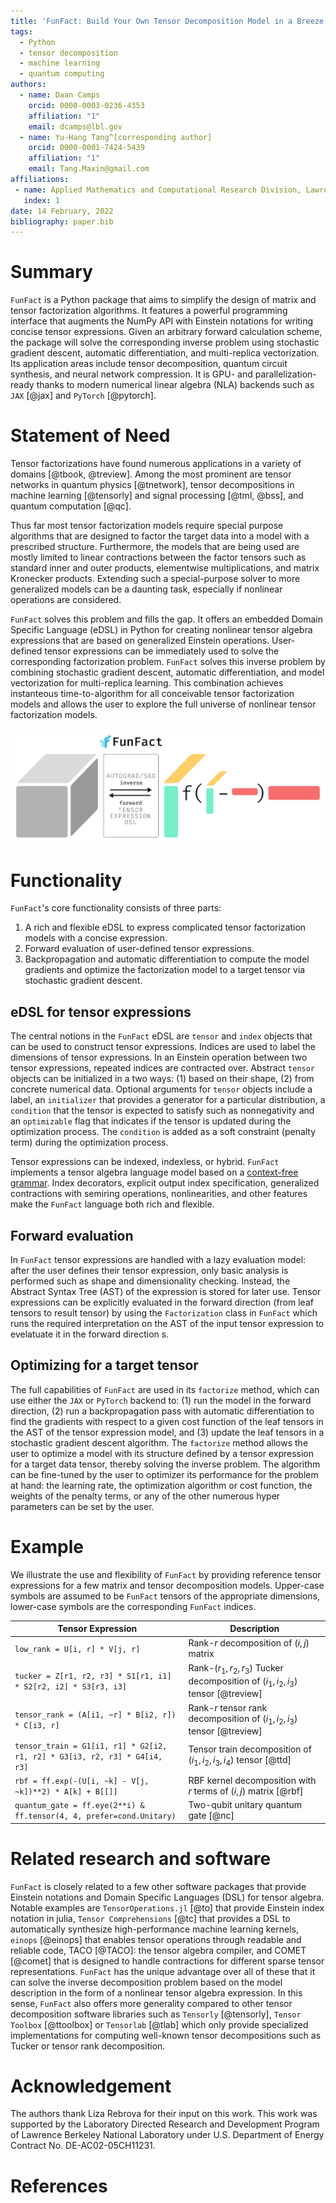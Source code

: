 ```yaml
---
title: 'FunFact: Build Your Own Tensor Decomposition Model in a Breeze'
tags:
  - Python
  - tensor decomposition
  - machine learning
  - quantum computing
authors:
  - name: Daan Camps
    orcid: 0000-0003-0236-4353
    affiliation: "1"
    email: dcamps@lbl.gov
  - name: Yu-Hang Tang^[corresponding author]
    orcid: 0000-0001-7424-5439
    affiliation: "1"
    email: Tang.Maxin@gmail.com
affiliations:
 - name: Applied Mathematics and Computational Research Division, Lawrence Berkeley National Laboratory, Berkeley, CA 94720, USA
   index: 1
date: 14 February, 2022
bibliography: paper.bib
---
```


# Summary

`FunFact` is a Python package that aims to simplify the design of matrix and tensor factorization algorithms. It features a powerful programming interface that augments the NumPy API with Einstein notations for writing concise tensor expressions. Given an arbitrary forward calculation scheme, the package will solve the corresponding inverse problem using stochastic gradient descent, automatic differentiation, and multi-replica vectorization. Its application areas include tensor decomposition, quantum circuit synthesis, and neural network compression. It is GPU- and parallelization-ready thanks to modern numerical linear algebra (NLA) backends such as `JAX` [@jax] and `PyTorch` [@pytorch].

# Statement of Need

Tensor factorizations have found numerous applications in a variety of domains [@tbook, @treview]. Among the most prominent are tensor networks in quantum physics [@tnetwork], tensor decompositions in machine learning [@tensorly] and signal processing [@tml, @bss], and quantum computation [@qc].

Thus far most tensor factorization models require special purpose algorithms that are designed to factor the target data into a model with a prescribed structure. Furthermore, the models that are being used are mostly limited to linear contractions between the factor tensors such as standard inner and outer products, elementwise multiplications, and matrix Kronecker products. Extending such a special-purpose solver to more generalized models can be a daunting task, especially if nonlinear operations are considered.

`FunFact` solves this problem and fills the gap. It offers an embedded Domain Specific Language (eDSL) in Python for creating nonlinear tensor algebra expressions that are based on generalized Einstein operations. User-defined tensor expressions can be immediately used to solve the corresponding factorization problem. `FunFact` solves this inverse problem by combining stochastic gradient descent, automatic differentiation, and model vectorization for multi-replica learning. This combination achieves instanteous time-to-algorithm for all conceivable tensor factorization models and allows the user to explore the full universe of nonlinear tensor factorization models. 

![FunFact is able to solve the inverse optimization problem for a target data tensor based on a nonlinear tensor expression that only defines the forward computation.](funfact.jpeg)

# Functionality

`FunFact`'s core functionality consists of three parts:
1. A rich and flexible eDSL to express complicated tensor factorization models with a concise expression.
2. Forward evaluation of user-defined tensor expressions.
3. Backpropagation and automatic differentiation to compute the model gradients and optimize the factorization model to a target tensor via stochastic gradient descent.


## eDSL for tensor expressions

The central notions in the `FunFact` eDSL are `tensor` and `index` objects that can be used to construct tensor expressions.
Indices are used to label the dimensions of tensor expressions. In an Einstein operation between two tensor expressions, repeated indices are contracted over. Abstract `tensor` objects can be initialized in a two ways: (1) based on their shape, (2) from concrete numerical data.
Optional arguments for `tensor` objects include a label, an `initializer` that provides a generator for a particular distribution, a `condition` that the tensor is expected to satisfy such as nonnegativity and an `optimizable` flag that indicates if the tensor is updated during the optimization process. The `condition` is added as a soft constraint (penalty term) during the optimization process.

Tensor expressions can be indexed, indexless, or hybrid. `FunFact` implements a tensor algebra language model based on a [context-free grammar](https://funfact.readthedocs.io/en/latest/pages/user-guide/cfg/). Index decorators, explicit output index specification, generalized contractions with semiring operations, nonlinearities, and other features make the `FunFact` language both rich and flexible. 

## Forward evaluation

In `FunFact` tensor expressions are handled with a lazy evaluation model: after the user defines their tensor expression, only basic analysis is performed such as shape and dimensionality checking. Instead, the Abstract Syntax Tree (AST) of the expression is stored for later use. Tensor expressions can be explicitly evaluated in the forward direction (from leaf tensors to result tensor) by using the `Factorization` class in `FunFact` which runs the required interpretation on the AST of the input tensor expression to evelatuate it in the forward direction s.
 
## Optimizing for a target tensor

The full capabilities of `FunFact` are used in its `factorize` method, which can use either the `JAX` or `PyTorch` backend to: (1) run the model in the forward direction, (2) run a backpropagation pass with automatic differentiation to find the gradients with respect to a given cost function of the leaf tensors in the AST of the tensor expression model, and (3) update the leaf tensors in a stochastic gradient descent algorithm. The `factorize` method allows the user to optimize a model with its structure defined by a tensor expression for a target data tensor, thereby solving the inverse problem. The algorithm can be fine-tuned by the user to optimizer its performance for the problem at hand: the learning rate, the optimization algorithm or cost function, the weights of the penalty terms, or any of the other numerous hyper parameters can be set by the user.

# Example

We illustrate the use and flexibility of `FunFact` by providing reference tensor expressions for a few matrix and tensor decomposition models. Upper-case symbols are assumed to be `FunFact` tensors of the appropriate dimensions, lower-case symbols are the corresponding `FunFact` indices.

| Tensor Expression | Description |
| ----------------- | ----------- |
| `low_rank = U[i, r] * V[j, r]` | Rank-$r$ decomposition of $(i, j)$ matrix |
| `tucker = Z[r1, r2, r3] * S1[r1, i1] * S2[r2, i2] * S3[r3, i3]` | Rank-$(r_1, r_2, r_3)$ Tucker decomposition of $(i_1, i_2, i_3)$ tensor [@treview] |
| `tensor_rank = (A[i1, ~r] * B[i2, r]) * C[i3, r]` | Rank-$r$ tensor rank decomposition of $(i_1, i_2, i_3)$ tensor [@treview] |
| `tensor_train = G1[i1, r1] * G2[i2, r1, r2] * G3[i3, r2, r3] * G4[i4, r3]` | Tensor train decomposition of $(i_1, i_2, i_3, i_4)$ tensor [@ttd] |
| `rbf = ff.exp(-(U[i, ~k] - V[j, ~k])**2) * A[k] + B[[]]` | RBF kernel decomposition with $r$ terms of $(i, j)$ matrix [@rbf] |
| `quantum_gate = ff.eye(2**i) & ff.tensor(4, 4, prefer=cond.Unitary)` | Two-qubit unitary quantum gate [@nc] |

# Related research and software

`FunFact` is closely related to a few other software packages that provide Einstein notations and Domain Specific Languages (DSL) for tensor algebra. Notable examples are `TensorOperations.jl` [@to] that provide Einstein index notation in julia, `Tensor Comprehensions` [@tc] that provides a DSL to automatically synthesize high-performance machine learning kernels, `einops` [@einops] that enables tensor operations through readable and reliable code, TACO [@TACO]: the tensor algebra compiler, and COMET [@comet] that is designed to handle contractions for different sparse tensor representations. `FunFact` has the unique advantage over all of these that it can solve the inverse decomposition problem based on the model description in the form of a nonlinear tensor algebra expression. In this sense, `FunFact` also offers more generality compared to other tensor decomposition software libraries such as `Tensorly` [@tensorly], `Tensor Toolbox` [@ttoolbox] or `Tensorlab` [@tlab] which only provide specialized implementations for computing well-known tensor decompositions such as Tucker or tensor rank decomposition.

# Acknowledgement

The authors thank Liza Rebrova for their input on this work.
This work was supported by the Laboratory Directed Research and Development 
Program of Lawrence Berkeley National Laboratory under U.S. Department of 
Energy Contract No. DE-AC02-05CH11231.

# References

